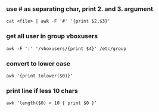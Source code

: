 ### use # as separating char, print 2. and 3. argument
```
cat <file> | awk -F '#' '{print $2,$3}'
```

### get all user in group vboxusers
```
awk -F ':' '/vboxusers/{print $4}' /etc/group
```

### convert to lower case
```
awk '{print tolower($0)}'
```

### print line if less 10 chars
```
awk 'length($0) < 10 { print $0 }'
```

